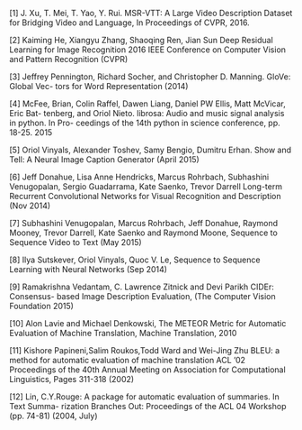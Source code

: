 [1] J. Xu, T. Mei, T. Yao, Y. Rui. MSR-VTT: A Large Video Description Dataset for
Bridging Video and Language, In Proceedings of CVPR, 2016.

[2] Kaiming He, Xiangyu Zhang, Shaoqing Ren, Jian Sun
Deep Residual Learning for Image Recognition 2016 IEEE Conference on Computer
Vision and Pattern Recognition (CVPR)

[3] Jeffrey Pennington, Richard Socher, and Christopher D. Manning. GloVe: Global Vec-
tors for Word Representation (2014)

[4] McFee, Brian, Colin Raffel, Dawen Liang, Daniel PW Ellis, Matt McVicar, Eric Bat-
tenberg, and Oriol Nieto. librosa: Audio and music signal analysis in python. In Pro-
ceedings of the 14th python in science conference, pp. 18-25. 2015

[5] Oriol Vinyals, Alexander Toshev, Samy Bengio, Dumitru Erhan. Show and Tell: A
Neural Image Caption Generator (April 2015)

[6] Jeff Donahue, Lisa Anne Hendricks, Marcus Rohrbach, Subhashini Venugopalan, Sergio
Guadarrama, Kate Saenko, Trevor Darrell Long-term Recurrent Convolutional Networks
for Visual Recognition and Description (Nov 2014)​

[7] Subhashini Venugopalan, Marcus Rohrbach, Jeff Donahue, Raymond Mooney, Trevor
Darrell, Kate Saenko and Raymond Moone, Sequence to Sequence Video to Text (May
2015)

[8] Ilya Sutskever, Oriol Vinyals, Quoc V. Le, Sequence to Sequence Learning with Neural
Networks (Sep 2014)

[9] Ramakrishna Vedantam, C. Lawrence Zitnick and Devi Parikh CIDEr: Consensus-
based Image Description Evaluation, (The Computer Vision Foundation 2015)

[10] Alon Lavie and Michael Denkowski, The METEOR Metric for Automatic Evaluation
of Machine Translation, Machine Translation, 2010

[11] Kishore Papineni,Salim Roukos,Todd Ward and Wei-Jing Zhu BLEU: a method for
automatic evaluation of machine translation ACL ’02 Proceedings of the 40th Annual
Meeting on Association for Computational Linguistics, Pages 311-318 (2002)

[12] Lin, C.Y.Rouge: A package for automatic evaluation of summaries. In Text Summa-
rization Branches Out: Proceedings of the ACL 04 Workshop (pp. 74-81) (2004, July)

